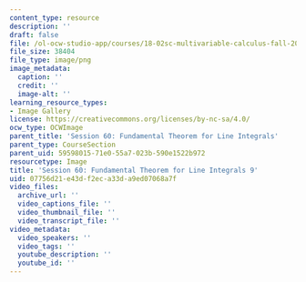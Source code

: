 ```yaml
---
content_type: resource
description: ''
draft: false
file: /ol-ocw-studio-app/courses/18-02sc-multivariable-calculus-fall-2010/07756d21e43df2eca33da9ed07068a7f_MIT18_02SC_L20Brds_17.png
file_size: 38404
file_type: image/png
image_metadata:
  caption: ''
  credit: ''
  image-alt: ''
learning_resource_types:
- Image Gallery
license: https://creativecommons.org/licenses/by-nc-sa/4.0/
ocw_type: OCWImage
parent_title: 'Session 60: Fundamental Theorem for Line Integrals'
parent_type: CourseSection
parent_uid: 59598015-71e0-55a7-023b-590e1522b972
resourcetype: Image
title: 'Session 60: Fundamental Theorem for Line Integrals 9'
uid: 07756d21-e43d-f2ec-a33d-a9ed07068a7f
video_files:
  archive_url: ''
  video_captions_file: ''
  video_thumbnail_file: ''
  video_transcript_file: ''
video_metadata:
  video_speakers: ''
  video_tags: ''
  youtube_description: ''
  youtube_id: ''
---
```

